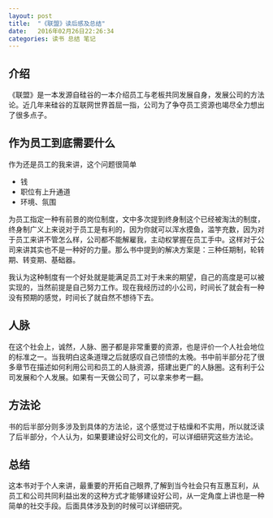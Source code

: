 ```yaml
---
layout: post
title:  "《联盟》读后感及总结"
date:   2016年02月26日22:26:34
categories: 读书 总结 笔记
---
```


## 介绍
《联盟》是一本发源自硅谷的一本介绍员工与老板共同发展自身，发展公司的方法论。近几年来硅谷的互联网世界首屈一指，公司为了争夺员工资源也竭尽全力想出了很多点子。

## 作为员工到底需要什么
作为还是员工的我来讲，这个问题很简单
- 钱
- 职位有上升通道
- 环境、氛围

为员工指定一种有前景的岗位制度，文中多次提到终身制这个已经被淘汰的制度，终身制广义上来说对于员工是有利的，因为你就可以浑水摸鱼，滥竽充数，因为对于员工来讲不管怎么样，公司都不能解雇我，主动权掌握在员工手中。这样对于公司来讲其实也不是一种好的力量。那么书中提到的解决方案是：三种任期制，轮转期、转变期、基础器。

我认为这种制度有一个好处就是能满足员工对于未来的期望，自己的高度是可以被实现的，当然前提是自己努力工作。现在我经历过的小公司，时间长了就会有一种没有预期的感觉，时间长了就自然不想待下去。

## 人脉
在这个社会上，诚然，人脉、圈子都是非常重要的资源，也是评价一个人社会地位的标准之一。当我明白这条道理之后就感叹自己领悟的太晚。书中前半部分花了很多章节在描述如何利用公司和员工的人脉资源，搭建出更广的人脉圈。这有利于公司发展和个人发展。如果有一天做公司了，可以拿来参考一翻。

## 方法论
书的后半部分则多涉及到具体的方法论，这个感觉过于枯燥和不实用，所以就泛读了后半部分，个人认为，如果要建设好公司文化的，可以详细研究这些方法论。

## 总结
这本书对于个人来讲，最重要的开拓自己眼界,了解到当今社会只有互惠互利，从员工和公司共同利益出发的这种方式才能够建设好公司，从一定角度上讲也是一种简单的社交手段。后面具体涉及到的时候可以详细研究。
